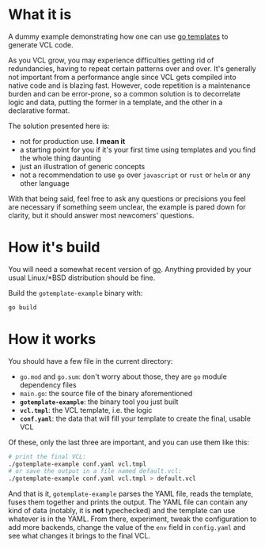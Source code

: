 # What it is

A dummy example demonstrating how one can use [go templates](https://pkg.go.dev/text/template) to generate VCL code.

As you VCL grow, you may experience difficulties getting rid of redundancies, having to repeat certain patterns over and over. It's generally not important from a performance angle since VCL gets compiled into native code and is blazing fast. However, code repetition is a maintenance burden and can be error-prone, so a common solution is to decorrelate logic and data, putting the former in a template, and the other in a declarative format.

The solution presented here is:
- not for production use. **I mean it**
- a starting point for you if it's your first time using templates and you find the whole thing daunting
- just an illustration of generic concepts
- not a recommendation to use `go` over `javascript` or `rust` or `helm` or any other language

With that being said, feel free to ask any questions or precisions you feel are necessary if something seem unclear, the example is pared down for clarity, but it should answer most newcomers' questions.

# How it's build

You will need a somewhat recent version of [go](https://go.dev/). Anything provided by your usual Linux/\*BSD distribution should be fine.

Build the `gotemplate-example` binary with:

``` bash
go build
```

# How it works

You should have a few file in the current directory:
- `go.mod` and `go.sum`: don't worry about those, they are `go` module dependency files
- `main.go`: the source file of the binary aforementioned
- **`gotemplate-example`**: the binary tool you just built
- **`vcl.tmpl`**: the VCL template, i.e. the logic 
- **`conf.yaml`**: the data that will fill your template to create the final, usable VCL

Of these, only the last three are important, and you can use them like this:

``` bash
# print the final VCL:
./gotemplate-example conf.yaml vcl.tmpl
# or save the output in a file named default.vcl:
./gotemplate-example conf.yaml vcl.tmpl > default.vcl
```

And that is it, `gotemplate-example` parses the YAML file, reads the template, fuses them together and prints the output. The YAML file can contain any kind of data (notably, it is **not** typechecked) and the template can use whatever is in the YAML. From there, experiment, tweak the configuration to add more backends, change the value of the `env` field in `config.yaml` and see what changes it brings to the final VCL.

